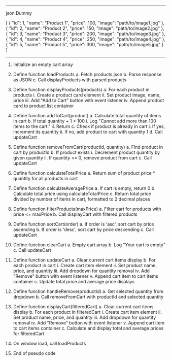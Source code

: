 ********************************************************************************************************************************************
json Dummy 

[
  {
    "id": 1,
    "name": "Product 1",
    "price": 100,
    "image": "path/to/image1.jpg"
  },
  {
    "id": 2,
    "name": "Product 2",
    "price": 150,
    "image": "path/to/image2.jpg"
  },
  {
    "id": 3,
    "name": "Product 3",
    "price": 200,
    "image": "path/to/image3.jpg"
  },
  {
    "id": 4,
    "name": "Product 4",
    "price": 250,
    "image": "path/to/image4.jpg"
  },
  {
    "id": 5,
    "name": "Product 5",
    "price": 300,
    "image": "path/to/image5.jpg"
  }
]



***********************************************************************************************************************************************************************************************************
1. Initialize an empty cart array

2. Define function loadProducts
    a. Fetch products.json
    b. Parse response as JSON
    c. Call displayProducts with parsed products

3. Define function displayProducts(products)
    a. For each product in products
        i. Create a product card element
        ii. Set product image, name, price
        iii. Add "Add to Cart" button with event listener
        iv. Append product card to product list container

4. Define function addToCart(product)
    a. Calculate total quantity of items in cart
    b. If total quantity + 1 > 100
        i. Log "Cannot add more than 100 items to the cart."
        ii. Return
    c. Check if product is already in cart
        i. If yes, increment its quantity
        ii. If no, add product to cart with quantity 1
    d. Call updateCart

5. Define function removeFromCart(productId, quantity)
    a. Find product in cart by productId
    b. If product exists
        i. Decrement product quantity by given quantity
        ii. If quantity <= 0, remove product from cart
    c. Call updateCart

6. Define function calculateTotalPrice
    a. Return sum of product price * quantity for all products in cart

7. Define function calculateAveragePrice
    a. If cart is empty, return 0
    b. Calculate total price using calculateTotalPrice
    c. Return total price divided by number of items in cart, formatted to 2 decimal places

8. Define function filterProducts(maxPrice)
    a. Filter cart for products with price <= maxPrice
    b. Call displayCart with filtered products

9. Define function sortCart(order)
    a. If order is 'asc', sort cart by price ascending
    b. If order is 'desc', sort cart by price descending
    c. Call updateCart

10. Define function clearCart
    a. Empty cart array
    b. Log "Your cart is empty"
    c. Call updateCart

11. Define function updateCart
    a. Clear current cart items display
    b. For each product in cart
        i. Create cart item element
        ii. Set product name, price, and quantity
        iii. Add dropdown for quantity removal
        iv. Add "Remove" button with event listener
        v. Append cart item to cart items container
    c. Update total price and average price displays

12. Define function handleRemove(productId)
    a. Get selected quantity from dropdown
    b. Call removeFromCart with productId and selected quantity

13. Define function displayCart(filteredCart)
    a. Clear current cart items display
    b. For each product in filteredCart
        i. Create cart item element
        ii. Set product name, price, and quantity
        iii. Add dropdown for quantity removal
        iv. Add "Remove" button with event listener
        v. Append cart item to cart items container
    c. Calculate and display total and average prices for filteredCart

14. On window load, call loadProducts

15. End of pseudo code
